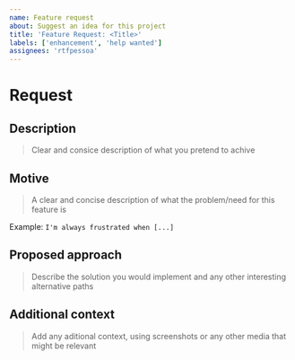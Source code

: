 ```yaml
---
name: Feature request
about: Suggest an idea for this project
title: 'Feature Request: <Title>'
labels: ['enhancement', 'help wanted']
assignees: 'rtfpessoa'
---
```


# Request

## Description

> Clear and consice description of what you pretend to achive

## Motive

> A clear and concise description of what the problem/need for this feature is

Example: `I'm always frustrated when [...]`

## Proposed approach

> Describe the solution you would implement and any other interesting alternative paths

## Additional context

> Add any aditional context, using screenshots or any other media that might be relevant
